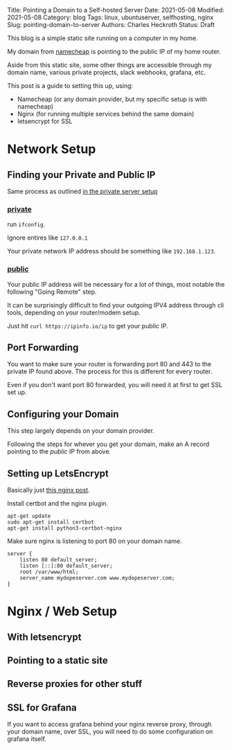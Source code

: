Title: Pointing a Domain to a Self-hosted Server
Date: 2021-05-08
Modified: 2021-05-08
Category: blog
Tags: linux, ubuntuserver, selfhosting, nginx
Slug: pointing-domain-to-server
Authors: Charles Heckroth
Status: Draft

This blog is a simple static site running on a computer in my home.

My domain from [namecheap](https://www.namecheap.com/) is pointing to the public IP of my home router.

Aside from this static site, some other things are accessible through my domain name, various private projects, slack webhooks, grafana, etc.

This post is a guide to setting this up, using:

- Namecheap (or any domain provider, but my specific setup is with namecheap)
- Nginx (for running multiple services behind the same domain)
- letsencrypt for SSL

# Network Setup

## Finding your Private and Public IP

Same process as outlined [in the private server setup]({filename}/2021-4-27-setting-up-a-self-hosted-server.md)

### [private](#private)

run `ifconfig`.

Ignore entires like `127.0.0.1`

Your private network IP address should be something like `192.168.1.123`.


### [public](#public)

Your public IP address will be necessary for a lot of things, most notable the following "Going Remote" step.

It can be surprisingly difficult to find your outgoing IPV4 address through cli tools, depending on your router/modem setup.

Just hit `curl https://ipinfo.io/ip` to get your public IP.


## Port Forwarding

You want to make sure your router is forwarding port 80 and 443 to the private IP found above. The process for this is different for every router.

Even if you don't want port 80 forwarded, you will need it at first to get SSL set up.

## Configuring your Domain

This step largely depends on your domain provider.

Following the steps for whever you get your domain, make an A record pointing to the *public* IP from above.

## Setting up LetsEncrypt

Basically just [this nginx post](https://www.nginx.com/blog/using-free-ssltls-certificates-from-lets-encrypt-with-nginx/).

Install certbot and the nginx plugin.

```
apt-get update
sudo apt-get install certbot
apt-get install python3-certbot-nginx
```

Make sure nginx is listening to port 80 on your domain name.

```
server {
    listen 80 default_server;
    listen [::]:80 default_server;
    root /var/www/html;
    server_name mydopeserver.com www.mydopeserver.com;
}
```


# Nginx / Web Setup

## With letsencrypt

## Pointing to a static site

## Reverse proxies for other stuff

## SSL for Grafana

If you want to access grafana behind your nginx reverse proxy, through your domain name, over SSL, you will need to do some configuration on grafana itself.
